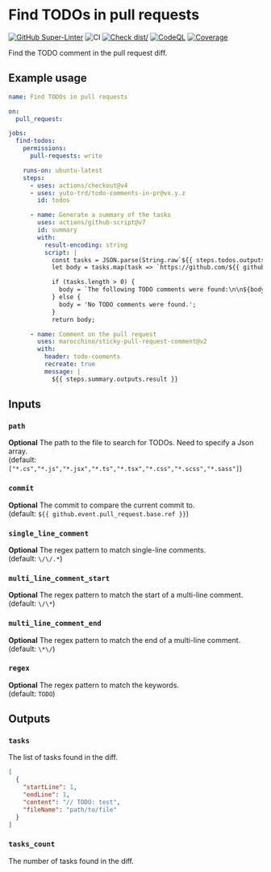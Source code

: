 # Find TODOs in pull requests

[![GitHub Super-Linter](https://github.com/yuto-trd/todo-comments-in-pr/actions/workflows/linter.yml/badge.svg)](https://github.com/super-linter/super-linter)
![CI](https://github.com/yuto-trd/todo-comments-in-pr/actions/workflows/ci.yml/badge.svg)
[![Check dist/](https://github.com/yuto-trd/todo-comments-in-pr/actions/workflows/check-dist.yml/badge.svg)](https://github.com/yuto-trd/todo-comments-in-pr/actions/workflows/check-dist.yml)
[![CodeQL](https://github.com/yuto-trd/todo-comments-in-pr/actions/workflows/codeql-analysis.yml/badge.svg)](https://github.com/yuto-trd/todo-comments-in-pr/actions/workflows/codeql-analysis.yml)
[![Coverage](./badges/coverage.svg)](./badges/coverage.svg)

Find the TODO comment in the pull request diff.

## Example usage

```yaml
name: Find TODOs in pull requests

on:
  pull_request:

jobs:
  find-todos:
    permissions:
      pull-requests: write

    runs-on: ubuntu-latest
    steps:
      - uses: actions/checkout@v4
      - uses: yuto-trd/todo-comments-in-pr@vx.y.z
        id: todos

      - name: Generate a summary of the tasks
        uses: actions/github-script@v7
        id: summary
        with:
          result-encoding: string
          script: |
            const tasks = JSON.parse(String.raw`${{ steps.todos.outputs.tasks }}`);
            let body = tasks.map(task => `https://github.com/${{ github.repository }}/blob/${{ github.sha }}/${task.fileName}#L${task.startLine}-L${task.endLine}`).join('\n');

            if (tasks.length > 0) {
              body = `The following TODO comments were found:\n\n${body}`;
            } else {
              body = 'No TODO comments were found.';
            }
            return body;

      - name: Comment on the pull request
        uses: marocchino/sticky-pull-request-comment@v2
        with:
          header: todo-cooments
          recreate: true
          message: |
            ${{ steps.summary.outputs.result }}
```

## Inputs

### `path`

**Optional** The path to the file to search for TODOs. Need to specify a Json
array.  
(default: `["*.cs","*.js","*.jsx","*.ts","*.tsx","*.css","*.scss","*.sass"]`)

### `commit`

**Optional** The commit to compare the current commit to.  
(default: `${{ github.event.pull_request.base.ref }}`)

### `single_line_comment`

**Optional** The regex pattern to match single-line comments.  
(default: `\/\/.*`)

### `multi_line_comment_start`

**Optional** The regex pattern to match the start of a multi-line comment.  
(default: `\/\*`)

### `multi_line_comment_end`

**Optional** The regex pattern to match the end of a multi-line comment.  
(default: `\*\/`)

### `regex`

**Optional** The regex pattern to match the keywords.  
(default: `TODO`)

## Outputs

### `tasks`

The list of tasks found in the diff.

```json
[
  {
    "startLine": 1,
    "endLine": 1,
    "content": "// TODO: test",
    "fileName": "path/to/file"
  }
]
```

### `tasks_count`

The number of tasks found in the diff.
